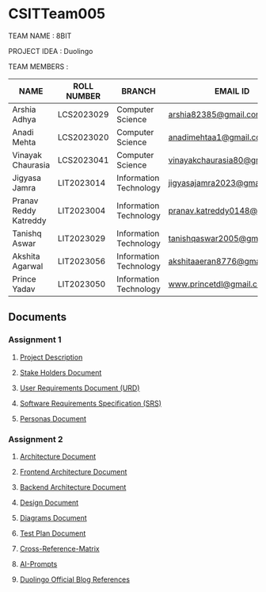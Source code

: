 # CSITTeam005
TEAM NAME : 8BIT

PROJECT IDEA : Duolingo

TEAM MEMBERS :

| NAME | ROLL NUMBER | BRANCH | EMAIL ID | GITHUB ID |
| ---- | ---- | ---- | ---- | ---- |
| Arshia Adhya | LCS2023029 | Computer Science | arshia82385@gmail.com | ArshiaAdhya |
| Anadi Mehta | LCS2023020 | Computer Science | anadimehtaa1@gmail.com |anadimehta |
| Vinayak Chaurasia | LCS2023041 | Computer Science | vinayakchaurasia80@gmail.com | VinayakChaurasia007 |
| Jigyasa Jamra | LIT2023014 | Information Technology | jigyasajamra2023@gmail.com | jigyasajamra |
| Pranav Reddy Katreddy | LIT2023004 | Information Technology | pranav.katreddy0148@gmail.com | PranavReddy0148 |
| Tanishq Aswar | LIT2023029 | Information Technology| tanishqaswar2005@gmail.com | TanishqAswar |
| Akshita Agarwal | LIT2023056 | Information Technology | akshitaaeran8776@gmail.com| akshita-86 |
| Prince Yadav | LIT2023050 | Information Technology | www.princetdl@gmail.com | prince9569 |



## Documents

### Assignment 1

1. [Project Description](https://github.com/IIITLucknowSWEngg/CSITTeam005/blob/main/Assignment1/Project.md)

2. [Stake Holders Document](https://github.com/IIITLucknowSWEngg/CSITTeam005/blob/main/Assignment1/Stakeholders.md)

3. [User Requirements Document (URD)](https://github.com/IIITLucknowSWEngg/CSITTeam005/blob/main/Assignment1/URD.md)

4. [Software Requirements Specification (SRS)](https://github.com/IIITLucknowSWEngg/CSITTeam005/blob/main/Assignment1/SRS.md)

5. [Personas Document](https://github.com/IIITLucknowSWEngg/CSITTeam005/blob/main/Assignment1/Personas.md)

### Assignment 2

1. [Architecture Document](https://github.com/IIITLucknowSWEngg/CSITTeam005/blob/main/Assignment%202/Architecture.md)

2. [Frontend Architecture Document](https://github.com/IIITLucknowSWEngg/CSITTeam005/blob/main/Assignment%202/Frontend_Architecture.md)

3. [Backend Architecture Document](https://github.com/IIITLucknowSWEngg/CSITTeam005/blob/main/Assignment%202/Backend_Architecture.md)

4. [Design Document](https://github.com/IIITLucknowSWEngg/CSITTeam005/blob/main/Assignment%202/Design.md)

5. [Diagrams Document](https://github.com/IIITLucknowSWEngg/CSITTeam005/blob/main/Assignment%202/Diagrams.md)

6. [Test Plan Document](https://github.com/IIITLucknowSWEngg/CSITTeam005/blob/main/Assignment%202/Test.md)

7. [Cross-Reference-Matrix](https://github.com/IIITLucknowSWEngg/CSITTeam005/blob/main/Assignment%202/Cross-Reference-Matrix.md)

8. [AI-Prompts](https://github.com/IIITLucknowSWEngg/CSITTeam005/blob/main/Assignment%202/AI-Prompts.md)

9. [Duolingo Official Blog References](https://github.com/IIITLucknowSWEngg/CSITTeam005/blob/main/Assignment%202/blog-references-duolingo.md)
